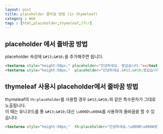 ```yaml
---
layout: post
title: placeholder 줄바꿈 방법 (in thymeleaf)
category : Web
tags : [html,placeholder,thymeleaf,lfcr]
---
```


placeholder 에서 줄바꿈 방법
----
placeholder 속성에 `&#13;&#10;`을 추가해주면 됩니다.

```html
<textarea style="height:50px;" placeholder="안녕하세요. 방갑습니다."></textarea><br/>
<textarea style="height:50px;"  placeholder="안녕하세요.&#13;&#10;방갑습니다."></textarea>
```

<script async src="//jsfiddle.net/jistol/jthmjode/1/embed/html,result/dark/"></script>

thymeleaf 사용시 placeholder에서 줄바꿈 방법
----
thymeleaf의 `th:placeholder`를 사용할 경우 `&#13;&#10;`와 같은 특수문자가 그대로 노출됩니다.    
이 때는 유니코드를 통 `&#13;&#10;`대신 `\u000D\u000A`를 사용하여 줄바꿈을 할 수 있습니다.

```html
<textarea style="height:50px;"  th:placeholder="안녕하세요.\u000D\u000A방갑습니다."></textarea>
```
